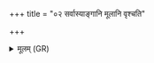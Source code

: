 +++
title = "०२ सर्वास्याङ्गानि मूलानि वृश्चति"

+++
<details><summary>मूलम् (GR)</summary>

सर्वास्याङ्गानि मूलानि वृश्चति +++(Bhatt. vṛścyati)+++  
छिनत्त्य् अस्य पितृबन्धून् परा भावयति मातृबन्धून् ।  
विवाहां ज्ञातीन् सर्वान् अपि क्षापयति ब्रह्मगवी क्षत्रियस्यापुनर्दीयमाना ॥ +++(Bhatt. jñātīṃ sarvam)+++
</details>